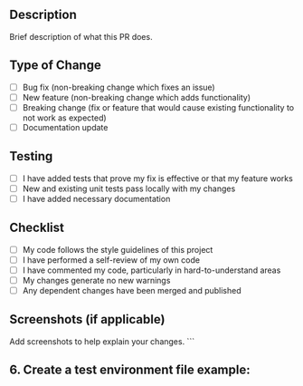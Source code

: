 ## Description
Brief description of what this PR does.

## Type of Change
- [ ] Bug fix (non-breaking change which fixes an issue)
- [ ] New feature (non-breaking change which adds functionality)
- [ ] Breaking change (fix or feature that would cause existing functionality to not work as expected)
- [ ] Documentation update

## Testing
- [ ] I have added tests that prove my fix is effective or that my feature works
- [ ] New and existing unit tests pass locally with my changes
- [ ] I have added necessary documentation

## Checklist
- [ ] My code follows the style guidelines of this project
- [ ] I have performed a self-review of my own code
- [ ] I have commented my code, particularly in hard-to-understand areas
- [ ] My changes generate no new warnings
- [ ] Any dependent changes have been merged and published

## Screenshots (if applicable)
Add screenshots to help explain your changes.
\`\`\`

## 6. Create a test environment file example:
